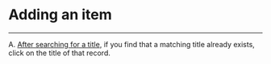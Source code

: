 # Adding an item

***

A. [After searching for a title,](../searhing-for-a-title.md) if you find that a matching title already exists, click on the title of that record.
